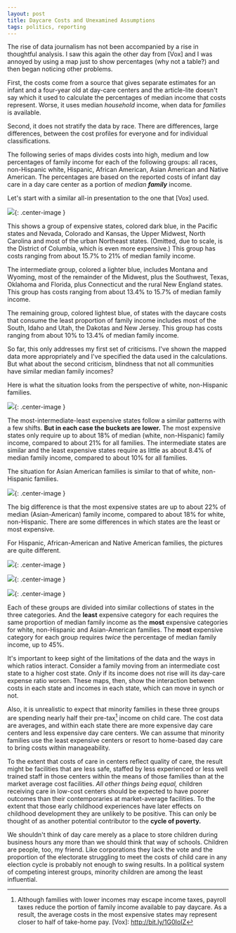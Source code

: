 ```yaml
---
layout: post
title: Daycare Costs and Unexamined Assumptions
tags: politics, reporting
--- 
```


The rise of data journalism has not been accompanied by a rise in thoughtful analysis. I saw this again the other day from [Vox] and I was annoyed by using a map just to show percentages (why not a table?) and then began noticing other problems.

First, the costs come from a source that gives separate estimates for an infant and a four-year old at day-care centers and the article-lite doesn't say which it used to calculate the percentages of median income that costs represent. Worse, it uses median *household* income, when data for *families* is available.

Second, it does not stratify the data by race. There are differences, large differences, between the cost profiles for everyone and for individual classifications.

The following series of maps divides costs into high, medium and low percentages of family income for each of the following groups: all races, non-Hispanic white, Hispanic, African American, Asian American and Native American. The percentages are based on the reported costs of infant day care in a day care center as a portion of *median* ***family*** income.

Let's start with a similar all-in presentation to the one that [Vox] used.

![](https://careaga.s3.amazonaws.com/2015-06-04-day-care_all_races.png){: .center-image }

This shows a group of expensive states, colored dark blue, in the Pacific states and Nevada, Colorado and Kansas, the Upper Midwest, North Carolina and most of the urban Northeast states. (Omitted, due to scale, is the District of Columbia, which is even more expensive.) This group has costs ranging from about 15.7% to 21% of median family income.

The intermediate group, colored a lighter blue, includes Montana and Wyoming, most of the remainder of the Midwest, plus the Southwest, Texas, Oklahoma and Florida, plus Connecticut and the rural New England states. This group has costs ranging from about 13.4% to 15.7% of median family income.

The remaining group, colored lightest blue, of states with the daycare costs that consume the least proportion of family income includes most of the South, Idaho and Utah, the Dakotas and New Jersey. This group has costs ranging from about 10% to 13.4% of median family income.

So far, this only addresses my first set of criticisms. I've shown the mapped data more appropriately and I've specified the data used in the calculations. But what about the second criticism, blindness that not all communities have similar median family incomes?

Here is what the situation looks from the perspective of white, non-Hispanic families.

![](https://careaga.s3.amazonaws.com/2015-06-04-day-care_white_non_hispanic.png){: .center-image }

The most-intermediate-least expensive states follow a similar patterns with a few shifts. **But in each case the buckets are lower.** The most expensive states only require up to about 18% of median (white, non-Hispanic) family income, compared to about 21% for all families. The intermediate states are similar and the least expensive states require as little as about 8.4% of median family income, compared to about 10% for all families.

The situation for Asian American families is similar to that of white, non-Hispanic families.

 ![](https://careaga.s3.amazonaws.com/2015-06-04-day-care_asian.png){: .center-image }
 
The big difference is that the most expensive states are up to about 22% of median (Asian-American) family income, compared to about 18% for white, non-Hispanic. There are some differences in which states are the least or most expensive.

For Hispanic, African-American and Native American families, the pictures are quite different.

 ![](https://careaga.s3.amazonaws.com/2015-06-04-day-care_hispanic.png){: .center-image }

 ![](https://careaga.s3.amazonaws.com/2015-06-04-day-care_african_american.png){: .center-image }

 ![](https://careaga.s3.amazonaws.com/2015-06-04-day-care_native_american.png){: .center-image }
 
Each of these groups are divided into similar collections of states in the three categories. And the **least** expensive category for each requires the same proportion of median family income as the **most** expensive categories for white, non-Hispanic and Asian-American families. The **most** expensive category for each group requires *twice* the percentage of median family income, up to 45%. 

It's important to keep sight of the limitations of the data and the ways in which ratios interact. Consider a family moving from an intermediate cost state to a higher cost state. *Only* if its income does not rise will its day-care expense ratio worsen. These maps, then, show the interaction between costs in each state and incomes in each state, which can move in synch or not.

Also, it is unrealistic to expect that minority families in these three groups are spending nearly half their pre-tax[^ss] income on child care. The cost data are averages, and within each state there are more expensive day care centers and less expensive day care centers. We can assume that minority families use the least expensive centers or resort to home-based day care to bring costs within manageability.

To the extent that costs of care in centers reflect quality of care, the result might be facilities that are less safe, staffed by less experienced or less well trained staff in those centers within the means of those families than at the market average cost facilities. *All other things being equal,* children receiving care in low-cost centers should be expected to have poorer outcomes than their contemporaries at market-average facilities. To the extent that those early childhood experiences have later effects on childhood development they are unlikely to be positive. This can only be thought of as another potential contributor to the **cycle of poverty.**

We shouldn't think of day care merely as a place to store children during business hours any more than we should think that way of schools. Children are people, too, my friend. Like corporations they lack the vote and the proportion of the electorate struggling to meet the costs of child care in any election cycle is probably not enough to swing results. In a political system of competing interest groups, minority children are among the least influential. 

[^ss]: Although families with lower incomes may escape income taxes, payroll taxes reduce the portion of family income available to pay daycare. As a result, the average costs in the most expensive states may represent closer to half of take-home pay.
[Vox]: http://bit.ly/1G0IoIZ